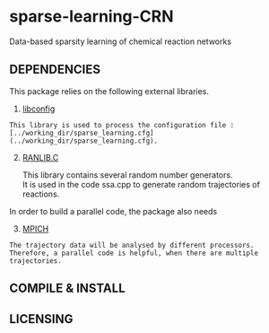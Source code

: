 # sparse-learning-CRN
Data-based sparsity learning of chemical reaction networks 


## DEPENDENCIES

This package relies on the following external libraries.
   
   1.	[libconfig](https://github.com/hyperrealm/libconfig)

   	This library is used to process the configuration file : [../working_dir/sparse_learning.cfg](../working_dir/sparse_learning.cfg).

   2.	[RANLIB.C](http://www.netlib.org/random/ranlib.c.tar.gz)

       	This library contains several random number generators. 	
       	It is used in the code ssa.cpp to generate random trajectories of reactions.

 In order to build a parallel code, the package also needs 
   
   3.  	[MPICH](https://www.mpich.org)

	The trajectory data will be analysed by different processors. Therefore, a parallel code is helpful, when there are multiple trajectories.

## COMPILE & INSTALL

## LICENSING

